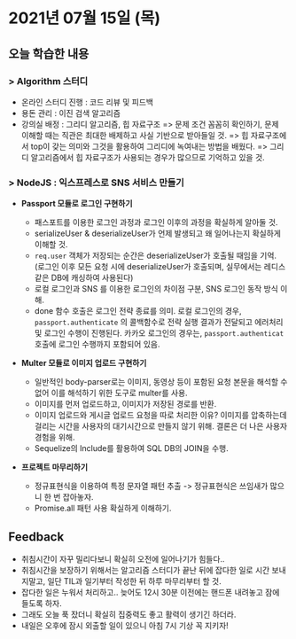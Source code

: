 # 2021년 07월 15일 (목) 

## 오늘 학습한 내용

### > Algorithm 스터디

- 온라인 스터디 진행 : 코드 리뷰 및 피드백
- 용돈 관리 : 이진 검색 알고리즘
- 강의실 배정 : 그리디 알고리즘, 힙 자료구조
  => 문제 조건 꼼꼼히 확인하기, 문제 이해할 때는 직관은 최대한 배제하고 사실 기반으로 받아들일 것.
  => 힙 자료구조에서 top이 갖는 의미와 그것을 활용하여 그리디에 녹여내는 방법을 배웠다.
  => 그리디 알고리즘에서 힙 자료구조가 사용되는 경우가 많으므로 기억하고 있을 것.

### > NodeJS : 익스프레스로 SNS 서비스 만들기

- **Passport 모듈로 로그인 구현하기**
  - 패스포트를 이용한 로그인 과정과 로그인 이후의 과정을 확실하게 알아둘 것.
  - serializeUser & deserializeUser가 언제 발생되고 왜 일어나는지 확실하게 이해할 것.
  - `req.user` 객체가 저장되는 순간은 deserializeUser가 호출될 때임을 기억.
    (로그인 이후 모든 요청 시에 deserializeUser가 호출되며, 실무에서는 레디스 같은 DB에 캐싱하여 사용된다)
  - 로컬 로그인과 SNS 를 이용한 로그인의 차이점 구분, SNS 로그인 동작 방식 이해.
  - done 함수 호출은 로그인 전략 종료를 의미. 로컬 로그인의 경우, `passport.authenticate` 의 콜백함수로 전략 실행 결과가 전달되고 에러처리 및 로그인 수행이 진행된다. 카카오 로그인의 경우는, `passport.authenticat` 호출에 로그인 수행까지 포함되어 있음.

- **Multer 모듈로 이미지 업로드 구현하기**
  - 일반적인 body-parser로는 이미지, 동영상 등이 포함된 요청 본문을 해석할 수 없어 이를 해석하기 위한 도구로 multer를 사용.
  - 이미지를 먼저 업로드하고, 이미지가 저장된 경로를 반환.
  - 이미지 업로드와 게시글 업로드 요청을 따로 처리한 이유? 이미지를 압축하는데 걸리는 시간을 사용자의 대기시간으로 만들지 않기 위해. 결론은 더 나은 사용자 경험을 위해.
  - Sequelize의 Include를 활용하여 SQL DB의 JOIN을 수행.

- **프로젝트 마무리하기**
  - 정규표현식을 이용하여 특정 문자열 패턴 추출 -> 정규표현식은 쓰임새가 많으니 한 번 잡아놓자.
  - Promise.all 패턴 사용 확실하게 이해하기.



## Feedback

- 취침시간이 자꾸 밀리다보니 확실히 오전에 일어나기가 힘들다..
- 취침시간을 보장하기 위해서는 알고리즘 스터디가 끝난 뒤에 잡다한 일로 시간 보내지말고, 일단 TIL과 일기부터 작성한 뒤 하루 마무리부터 할 것.
- 잡다한 일은 누워서 처리하고.. 늦어도 12시 30분 이전에는 핸드폰 내려놓고 잠에 들도록 하자.
- 그래도 오늘 푹 잤더니 확실히 집중력도 좋고 활력이 생기긴 하더라.
- 내일은 오후에 잠시 외출할 일이 있으니 아침 7시 기상 꼭 지키자!





